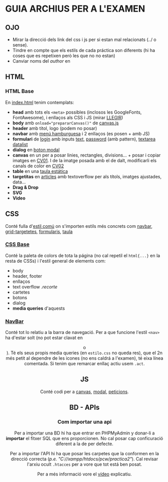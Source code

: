 # GUIA ARCHIUS PER A L'EXAMEN
## OJO
* Mirar la direcció dels link del css i js per si estan mal relacionats (../ o sense).
* Tindre en compte que els estils de cada práctica son diferents (hi ha coses que es repetixen però les que no no estan)
* Canviar noms del _author_ en <meta>

## HTML
### HTML Base
En [index.html](html/index.html) tenim contemplats:
* **head** amb tots els `<meta>` possibles (inclosos les GoogleFonts, FontAwesome), i enllaços als CSS i JS (mirar [LLEGIR](#llegir))
* **body** amb `onload="prepararCanvas()"` de [canvas.js](js/canvas.js)
* **header** amb titol, logo (podem no posar)
* **navbar** amb [menú hamburguesa](html/index.html#g-navbar) i 2 enllaços (es posen + amb JS)
* **formulari** de [login](html/index.html#g-formulario) amb inputs [text](html/index.html#l_login), [password](html/index.html#pwd) (amb pattern), [textarea](html/index.html#texto) [datalist](html/index.html#ubis)
* **dialog** en [boton modal](html/index.html#g-modal)
* **canvas** en un per a posar linies, rectangles, divisions... + posar i copiar imatges en [CV01](html/index.html#cv01). I de la imatge posada amb el de dalt, modificarli els canals de color en [CV02](html/index.html#cv02)
* **table** en una [taula estática](html/index.html#g-tabla)
* **targetitas** en [articles](html/index.html#image-grid) amb textoverflow per als títols, imatges ajustades, data...
* **Drag & Drop**
* **SVG**
* **Video**


## CSS
Conté fulla d'[estil comú](css/estilo.css) on s'importen estils més concrets com [navbar](css/navbar.css), [grid-targetetes](css/grid.css), [formularis](css/formularios.css), [taula](css/tabla.css)

### [CSS Base](css/estilo.css)
Conté la paleta de colors de tota la página (no cal repetil el `html{...}` en la resta de CSSs) i l'estil general de elements com:
* body
* header, footer
* enllaços <a>
* text overflow _.recorte_
* cartetes
* botons
* dialog
* **media queries** d'aquests

### [NavBar](css/navbar.css)
Conté tot lo relatiu a la barra de navegació. Per a que funcione l'estil `<nav>` ha d'estar solt (no pot estar clavat en <header> o <main>).
Té els seus propis media queries (en `estilo.css` no queda res), que el 2n més petit al dependre de les icones (no ens caldrá a l'examen), té eixa línea comentada.
Si tenim que remarcar enllaç actiu usem `.act`.


## JS
Conté codi per a [canvas](js/canvas.js), [modal](js/modal.js), [peticions](js/peticions.js).

## BD - APIs
### Com importar una api
Per a importar una BD hi ha que entrar en PHPMyAdmin y donar-li a **importar** el fitxer SQL que ens proporcionen. No cal posar cap conficuració diferent a la de per defecte.

Per a importar l'API hi ha que posar les carpetes que la conformen en la direcció correcta (_p.e. "C://xampp/htdocs/pcw/practica2"_). Cal revisar l'arxiu ocult `.htacces` per a vore que tot está ben posat.

Per a més informació vore el [vídeo](Video%20preparacion.mkv) explicatiu.